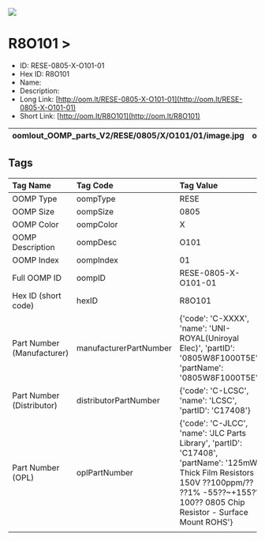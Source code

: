


  
![][im]
# R8O101 > 

- ID: RESE-0805-X-O101-01
- Hex ID: R8O101
- Name: 
- Description: 
- Long Link: [http://oom.lt/RESE-0805-X-O101-01](http://oom.lt/RESE-0805-X-O101-01)
- Short Link: [http://oom.lt/R8O101](http://oom.lt/R8O101)
  

|oomlout_OOMP_parts_V2/RESE/0805/X/O101/01/image.jpg|oomlout_OOMP_parts_V2/RESE/0805/X/O101/01/image_BOTTOM.jpg|oomlout_OOMP_parts_V2/RESE/0805/X/O101/01/image_Re.jpg||
| :---: | :---: | :---: | :---: |

## Tags
  

|Tag Name|Tag Code|Tag Value|
| :--- | :--- | :--- |
|OOMP Type|oompType|RESE|
|OOMP Size|oompSize|0805|
|OOMP Color|oompColor|X|
|OOMP Description|oompDesc|O101|
|OOMP Index|oompIndex|01|
|Full OOMP ID|oompID|RESE-0805-X-O101-01|
|Hex ID (short code)|hexID|R8O101|
|Part Number (Manufacturer)|manufacturerPartNumber|{'code': 'C-XXXX', 'name': 'UNI-ROYAL(Uniroyal Elec)', 'partID': '0805W8F1000T5E', 'partName': '0805W8F1000T5E'}|
|Part Number (Distributor)|distributorPartNumber|{'code': 'C-LCSC', 'name': 'LCSC', 'partID': 'C17408'}|
|Part Number (OPL)|oplPartNumber|{'code': 'C-JLCC', 'name': 'JLC Parts Library', 'partID': 'C17408', 'partName': '125mW Thick Film Resistors 150V ??100ppm/?? ??1% -55??~+155?? 100?? 0805  Chip Resistor - Surface Mount ROHS'}|
||||



[im]: oomlout_OOMP_parts_V2/RESE/0805/X/O101/01/image_450.jpg

